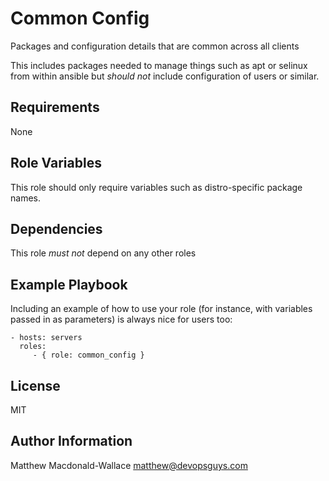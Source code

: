 Common Config
=========

Packages and configuration details that are common across all clients

This includes packages needed to manage things such as apt or selinux
from within ansible but *should not* include configuration of users or
similar.

Requirements
------------

None

Role Variables
--------------

This role should only require variables such as distro-specific
package names.

Dependencies
------------

This role *must not* depend on any other roles

Example Playbook
----------------

Including an example of how to use your role (for instance, with variables passed in as parameters) is always nice for users too:

    - hosts: servers
      roles:
         - { role: common_config }

License
-------

MIT

Author Information
------------------

Matthew Macdonald-Wallace <matthew@devopsguys.com>
